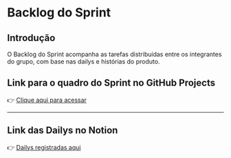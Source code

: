 # Backlog do Sprint

## Introdução
O Backlog do Sprint acompanha as tarefas distribuídas entre os integrantes do grupo, com base nas dailys e histórias do produto.

## Link para o quadro do Sprint no GitHub Projects
👉 [Clique aqui para acessar](https://github.com/seu-repo/projects/2)

---
## Link das Dailys no Notion
👉 [Dailys registradas aqui](https://www.notion.so/Daily-Scrum-1e8fb754c1f68089aae1dbad61a28f29?pvs=4)
